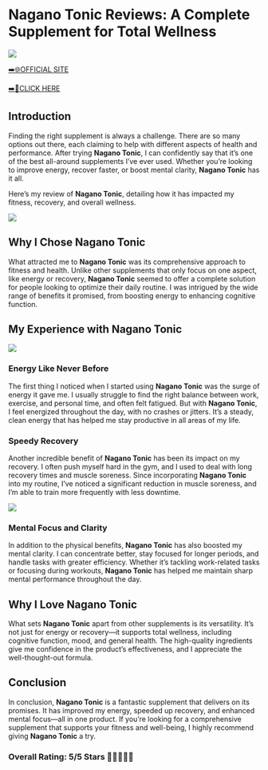# **Nagano Tonic Reviews**: A Complete Supplement for Total Wellness

[![](https://static.vecteezy.com/system/resources/thumbnails/019/896/014/small/buy-now-gradient-button-with-cart-symbol-buy-now-illustration-png.png)](https://edetoop.top/lander/sugarpreland-1/negaton.html) 

[➡️🌐OFFICIAL SITE](https://edetoop.top/lander/sugarpreland-1/negaton.html) 

[➡️🔗CLICK HERE](https://edetoop.top/lander/sugarpreland-1/negaton.html) 


## Introduction

Finding the right supplement is always a challenge. There are so many options out there, each claiming to help with different aspects of health and performance. After trying **Nagano Tonic**, I can confidently say that it’s one of the best all-around supplements I’ve ever used. Whether you’re looking to improve energy, recover faster, or boost mental clarity, **Nagano Tonic** has it all.

Here’s my review of **Nagano Tonic**, detailing how it has impacted my fitness, recovery, and overall wellness.

[![](https://wallpapers.com/images/hd/red-order-now-button-udg4jcj4arvn8b0n-2.png)](https://edetoop.top/lander/sugarpreland-1/negaton.html)  

## Why I Chose **Nagano Tonic**

What attracted me to **Nagano Tonic** was its comprehensive approach to fitness and health. Unlike other supplements that only focus on one aspect, like energy or recovery, **Nagano Tonic** seemed to offer a complete solution for people looking to optimize their daily routine. I was intrigued by the wide range of benefits it promised, from boosting energy to enhancing cognitive function.

## My Experience with **Nagano Tonic**

[![](https://static.vecteezy.com/system/resources/thumbnails/019/896/014/small/buy-now-gradient-button-with-cart-symbol-buy-now-illustration-png.png)](https://edetoop.top/lander/sugarpreland-1/negaton.html)

### Energy Like Never Before

The first thing I noticed when I started using **Nagano Tonic** was the surge of energy it gave me. I usually struggle to find the right balance between work, exercise, and personal time, and often felt fatigued. But with **Nagano Tonic**, I feel energized throughout the day, with no crashes or jitters. It’s a steady, clean energy that has helped me stay productive in all areas of my life.

### Speedy Recovery

Another incredible benefit of **Nagano Tonic** has been its impact on my recovery. I often push myself hard in the gym, and I used to deal with long recovery times and muscle soreness. Since incorporating **Nagano Tonic** into my routine, I’ve noticed a significant reduction in muscle soreness, and I’m able to train more frequently with less downtime.

[![](https://wallpapers.com/images/hd/red-order-now-button-udg4jcj4arvn8b0n-2.png)](https://edetoop.top/lander/sugarpreland-1/negaton.html)  

### Mental Focus and Clarity

In addition to the physical benefits, **Nagano Tonic** has also boosted my mental clarity. I can concentrate better, stay focused for longer periods, and handle tasks with greater efficiency. Whether it’s tackling work-related tasks or focusing during workouts, **Nagano Tonic** has helped me maintain sharp mental performance throughout the day.

## Why I Love **Nagano Tonic**

What sets **Nagano Tonic** apart from other supplements is its versatility. It’s not just for energy or recovery—it supports total wellness, including cognitive function, mood, and general health. The high-quality ingredients give me confidence in the product’s effectiveness, and I appreciate the well-thought-out formula.

## Conclusion

In conclusion, **Nagano Tonic** is a fantastic supplement that delivers on its promises. It has improved my energy, speeded up recovery, and enhanced mental focus—all in one product. If you’re looking for a comprehensive supplement that supports your fitness and well-being, I highly recommend giving **Nagano Tonic** a try.

### Overall Rating: 5/5 Stars 🌟🌟🌟🌟🌟
